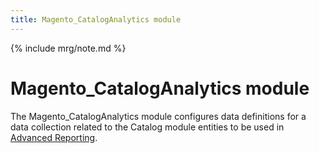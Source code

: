```yaml
---
title: Magento_CatalogAnalytics module
---
```


{% include mrg/note.md %}

# Magento_CatalogAnalytics module

The Magento_CatalogAnalytics module configures data definitions for a data collection related to the Catalog module entities to be used in [Advanced Reporting]({{site.baseurl}}/guides/v2.2/advanced-reporting/modules.html).


